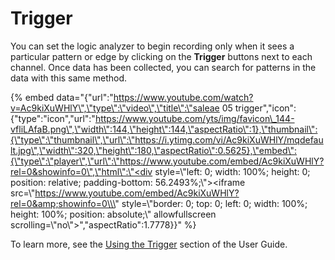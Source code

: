 # Trigger

You can set the logic analyzer to begin recording only when it sees a particular pattern or edge by clicking on the **Trigger** buttons next to each channel. Once data has been collected, you can search for patterns in the data with this same method.

{% embed data="{\"url\":\"https://www.youtube.com/watch?v=Ac9kiXuWHlY\",\"type\":\"video\",\"title\":\"saleae 05 trigger\",\"icon\":{\"type\":\"icon\",\"url\":\"https://www.youtube.com/yts/img/favicon\_144-vfliLAfaB.png\",\"width\":144,\"height\":144,\"aspectRatio\":1},\"thumbnail\":{\"type\":\"thumbnail\",\"url\":\"https://i.ytimg.com/vi/Ac9kiXuWHlY/mqdefault.jpg\",\"width\":320,\"height\":180,\"aspectRatio\":0.5625},\"embed\":{\"type\":\"player\",\"url\":\"https://www.youtube.com/embed/Ac9kiXuWHlY?rel=0&showinfo=0\",\"html\":\"<div style=\\\"left: 0; width: 100%; height: 0; position: relative; padding-bottom: 56.2493%;\\\"><iframe src=\\\"https://www.youtube.com/embed/Ac9kiXuWHlY?rel=0&amp;showinfo=0\\\" style=\\\"border: 0; top: 0; left: 0; width: 100%; height: 100%; position: absolute;\\\" allowfullscreen scrolling=\\\"no\\\"></iframe></div>\",\"aspectRatio\":1.7778}}" %}

 To learn more, see the [Using the Trigger](https://saleae.gitbook.io/docs/~/edit/drafts/-LJeeG9zi2cw3l7lNm3x/user-guide/using-logic/using-the-trigger) section of the User Guide.

